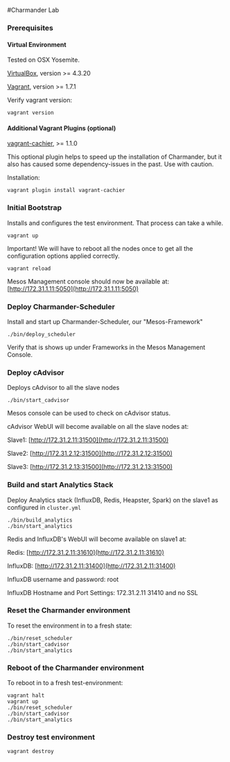 #Charmander Lab

### Prerequisites

#### Virtual Environment

Tested on OSX Yosemite.

[VirtualBox](https://www.virtualbox.org), version >= 4.3.20

[Vagrant](http://www.vagrantup.com/downloads.html), version >= 1.7.1

Verify vagrant version:

```
vagrant version
```

#### Additional Vagrant Plugins (optional)

[vagrant-cachier](https://github.com/fgrehm/vagrant-cachier), >= 1.1.0

This optional plugin helps to speed up the installation of Charmander, but it also has caused some dependency-issues in the past.
Use with caution.

Installation:

```
vagrant plugin install vagrant-cachier
```

### Initial Bootstrap

Installs and configures the test environment. That process can take a while.

```
vagrant up
```

Important! We will have to reboot all the nodes once to get all the configuration options applied correctly.

```
vagrant reload
```

Mesos Management console should now be available at: [http://172.31.1.11:5050](http://172.31.1.11:5050)


### Deploy Charmander-Scheduler

Install and start up Charmander-Scheduler, our "Mesos-Framework"

```
./bin/deploy_scheduler
```

Verify that is shows up under Frameworks in the Mesos Management Console.


### Deploy cAdvisor

Deploys cAdvisor to all the slave nodes

```
./bin/start_cadvisor
```

Mesos console can be used to check on cAdvisor status.

cAdvisor WebUI will become available on all the slave nodes at:

Slave1: [http://172.31.2.11:31500](http://172.31.2.11:31500)

Slave2: [http://172.31.2.12:31500](http://172.31.2.12:31500)

Slave3: [http://172.31.2.13:31500](http://172.31.2.13:31500)


### Build and start Analytics Stack

Deploy Analytics stack (InfluxDB, Redis, Heapster, Spark) on the slave1 as configured in `cluster.yml`

```
./bin/build_analytics
./bin/start_analytics
```

Redis and InfluxDB's WebUI will become available on slave1 at:

Redis: [http://172.31.2.11:31610](http://172.31.2.11:31610)

InfluxDB: [http://172.31.2.11:31400](http://172.31.2.11:31400)

InfluxDB username and password: root

InfluxDB Hostname and Port Settings: 172.31.2.11 31410 and no SSL


### Reset the Charmander environment

To reset the environment in to a fresh state:

```
./bin/reset_scheduler
./bin/start_cadvisor
./bin/start_analytics
```

### Reboot of the Charmander environment

To reboot in to a fresh test-environment:

```
vagrant halt
vagrant up
./bin/reset_scheduler
./bin/start_cadvisor
./bin/start_analytics
```

### Destroy test environment

```
vagrant destroy
```

